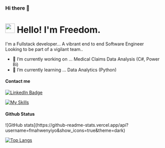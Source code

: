 ### Hi there 👋

<!--
**fmahwenyiyo/fmahwenyiyo** is a ✨ _special_ ✨ repository because its `README.md` (this file) appears on your GitHub profile.

Here are some ideas to get you started:
- 👯 I’m looking to collaborate on ...
- 🤔 I’m looking for help with ...
- 💬 Ask me about ...
- 📫 How to reach me: ...
- 😄 Pronouns: ...
- ⚡ Fun fact: ...
-->
<h1><img src="https://emojis.slackmojis.com/emojis/images/1643514098/563/ninja.gif?1643514098" width="30"/> Hello! I'm Freedom.</h1>
<p>I'm a Fullstack developer... A vibrant end to end Software Engineer<br>
Looking to be part of a vigilant team..</p>

- 🔭 I’m currently working on ... Medical Claims Data Analysis (C#, Power Bi)
- 🌱 I’m currently learning ... Data Analytics (Python)

<h4>Contact me</h4>
<p><a href="https://www.linkedin.com/in/freedom-mahwenyiyo-72849098/"><img src="https://img.shields.io/badge/-@freedom-0077B5?style=flat-square&amp;labelColor=0077B5&amp;logo=LinkedIn&amp;link=https://www.linkedin.com/in/freedom-mahwenyiyo-72849098/" alt="LinkedIn Badge"></a></p>

[![My Skills](https://skillicons.dev/icons?color=white&size=100&cs=true&java=true&dart=true&py=true&django=true&flask=true&github=true&eclipse=true&js=true&html=true&css=true&git=true&bootstrap=true&react=true&nextjs=true&nodejs=true&wordpress=true&vscode=true&flutter=true&jquery=true&mysql=true&postgres=true&mongodb=true&firebase=true&php=true)](https://skillicons.dev)

<h4>Github Status</h4>
![GitHub stats](https://github-readme-stats.vercel.app/api?username=fmahwenyiyo&show_icons=true&theme=dark)

[![Top Langs](https://github-readme-stats.vercel.app/api/top-langs/?username=fmahwenyiyo&layout=compact&theme=dark)](https://github.com/fmahwenyiyo)
